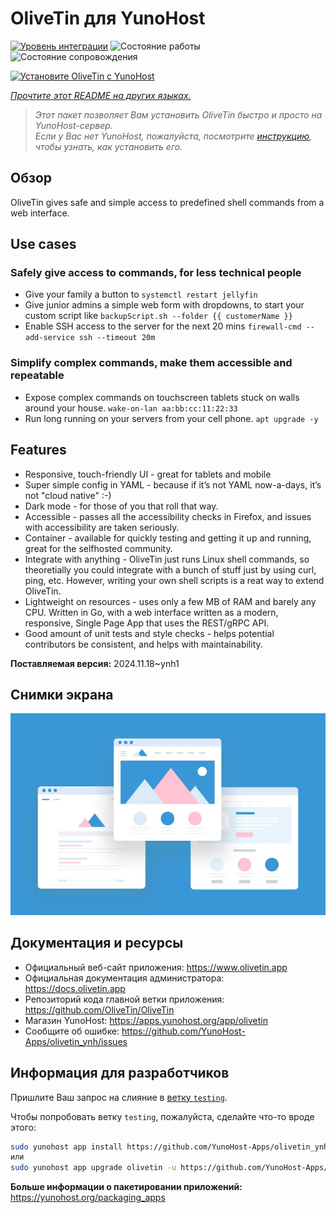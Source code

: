 <!--
Важно: этот README был автоматически сгенерирован <https://github.com/YunoHost/apps/tree/master/tools/readme_generator>
Он НЕ ДОЛЖЕН редактироваться вручную.
-->

# OliveTin для YunoHost

[![Уровень интеграции](https://dash.yunohost.org/integration/olivetin.svg)](https://ci-apps.yunohost.org/ci/apps/olivetin/) ![Состояние работы](https://ci-apps.yunohost.org/ci/badges/olivetin.status.svg) ![Состояние сопровождения](https://ci-apps.yunohost.org/ci/badges/olivetin.maintain.svg)

[![Установите OliveTin с YunoHost](https://install-app.yunohost.org/install-with-yunohost.svg)](https://install-app.yunohost.org/?app=olivetin)

*[Прочтите этот README на других языках.](./ALL_README.md)*

> *Этот пакет позволяет Вам установить OliveTin быстро и просто на YunoHost-сервер.*  
> *Если у Вас нет YunoHost, пожалуйста, посмотрите [инструкцию](https://yunohost.org/install), чтобы узнать, как установить его.*

## Обзор

OliveTin gives safe and simple access to predefined shell commands from a web interface.

## Use cases
###  Safely give access to commands, for less technical people

- Give your family a button to `systemctl restart jellyfin`
- Give junior admins a simple web form with dropdowns, to start your custom script like `backupScript.sh --folder {{ customerName }}`
- Enable SSH access to the server for the next 20 mins `firewall-cmd --add-service ssh --timeout 20m`

### Simplify complex commands, make them accessible and repeatable

- Expose complex commands on touchscreen tablets stuck on walls around your house. `wake-on-lan aa:bb:cc:11:22:33`
- Run long running on your servers from your cell phone. `apt upgrade -y`

## Features

- Responsive, touch-friendly UI - great for tablets and mobile
- Super simple config in YAML - because if it’s not YAML now-a-days, it’s not "cloud native" :-)
- Dark mode - for those of you that roll that way.
- Accessible - passes all the accessibility checks in Firefox, and issues with accessibility are taken seriously.
- Container - available for quickly testing and getting it up and running, great for the selfhosted community.
- Integrate with anything - OliveTin just runs Linux shell commands, so theoretially you could integrate with a bunch of stuff just by using curl, ping, etc. However, writing your own shell scripts is a reat way to extend OliveTin.
- Lightweight on resources - uses only a few MB of RAM and barely any CPU. Written in Go, with a web interface written as a modern, responsive, Single Page App that uses the REST/gRPC API.
- Good amount of unit tests and style checks - helps potential contributors be consistent, and helps with maintainability.


**Поставляемая версия:** 2024.11.18~ynh1

## Снимки экрана

![Снимок экрана OliveTin](./doc/screenshots/example.jpg)

## Документация и ресурсы

- Официальный веб-сайт приложения: <https://www.olivetin.app>
- Официальная документация администратора: <https://docs.olivetin.app>
- Репозиторий кода главной ветки приложения: <https://github.com/OliveTin/OliveTin>
- Магазин YunoHost: <https://apps.yunohost.org/app/olivetin>
- Сообщите об ошибке: <https://github.com/YunoHost-Apps/olivetin_ynh/issues>

## Информация для разработчиков

Пришлите Ваш запрос на слияние в [ветку `testing`](https://github.com/YunoHost-Apps/olivetin_ynh/tree/testing).

Чтобы попробовать ветку `testing`, пожалуйста, сделайте что-то вроде этого:

```bash
sudo yunohost app install https://github.com/YunoHost-Apps/olivetin_ynh/tree/testing --debug
или
sudo yunohost app upgrade olivetin -u https://github.com/YunoHost-Apps/olivetin_ynh/tree/testing --debug
```

**Больше информации о пакетировании приложений:** <https://yunohost.org/packaging_apps>
